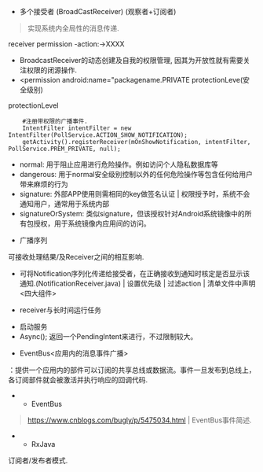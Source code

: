 
- 多个接受者 (BroadCastReceiver) (观察者+订阅者)

> 实现系统内全局性的消息传递.

receiver
permission
<intent-filter>-action:->XXXX

- BroadcastReceiver的动态创建及自我的权限管理, 因其为开放性就有需要关注权限的闭源操作.
- <permission android:name="packagename.PRIVATE protectionLeve(安全级别)

protectionLevel

```
	#注册带权限的广播事件.
	IntentFilter intentFilter = new IntentFilter(PollService.ACTION_SHOW_NOTIFICATION);
	getActivity().registerReceiver(mOnShowNotification, intentFilter, PollService.PREM_PRIVATE, null);
```
* normal:    用于阻止应用进行危险操作。例如访问个人隐私数据库等
* dangerous: 用于normal安全级别控制以外的任何危险操作等包含任何给用户带来麻烦的行为
* signature: 外部APP使用则需相同的key做签名认证 | 权限授予时，系统不会通知用户，通常用于系统内部
* signatureOrSystem: 类似signature，但该授权针对Android系统镜像中的所有包授权，用于系统镜像内应用间的访问。

- 广播序列

可接收处理结果/及Receiver之间的相互影响.

- 可将Notification序列化传递给接受者，在正确接收到通知时核定是否显示该通知.(NotificationReceiver.java) | 设置优先级 | 过滤action | 清单文件中声明<四大组件>

- receiver与长时间运行任务

* 启动服务
* Async(); 返回一个PendingIntent来进行，不过限制较大。

- EventBus<应用内的消息事件广播>

：提供一个应用内的部件可以订阅的共享总线或数据流。事件一旦发布到总线上，各订阅部件就会被激活并执行响应的回调代码.

- * EventBus

> https://www.cnblogs.com/bugly/p/5475034.html | EventBus事件简述.

- * RxJava

订阅者/发布者模式.